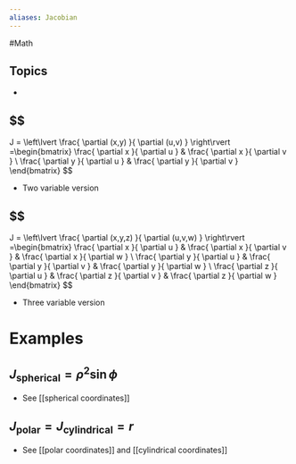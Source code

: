 ```yaml
---
aliases: Jacobian
---
```

#Math
## Topics
* 
## $$
J = \left\lvert  \frac{ \partial (x,y) }{ \partial (u,v) }  \right\rvert =\begin{bmatrix}
\frac{ \partial x }{ \partial u } & \frac{ \partial x }{ \partial v } \\
\frac{ \partial y }{ \partial u }  & \frac{ \partial y }{ \partial v } 
\end{bmatrix}
$$
* Two variable version
## $$
J = \left\lvert  \frac{ \partial (x,y,z) }{ \partial (u,v,w) }  \right\rvert =\begin{bmatrix}
\frac{ \partial x }{ \partial u } & \frac{ \partial x }{ \partial v }  & \frac{ \partial x }{ \partial w } \\
\frac{ \partial y }{ \partial u }  & \frac{ \partial y }{ \partial v } & \frac{ \partial y }{ \partial w }  \\
\frac{ \partial z }{ \partial u }  & \frac{ \partial z }{ \partial v }  & \frac{ \partial z }{ \partial w }  
\end{bmatrix}
$$
* Three variable version
# Examples
## $\displaystyle J_{\text{spherical}}=\rho^{2}\sin\phi$
* See [[spherical coordinates]]
## $\displaystyle J_{\text{polar}}=J_{\text{cylindrical}}=r$
* See [[polar coordinates]] and [[cylindrical coordinates]]